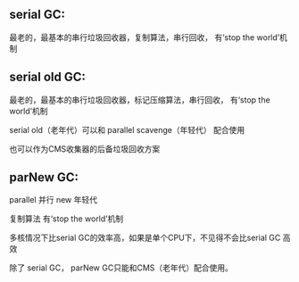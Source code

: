 serial GC:
---
最老的，最基本的串行垃圾回收器，复制算法，串行回收， 有‘stop the world’机制

serial old GC:
---
最老的，最基本的串行垃圾回收器，标记压缩算法，串行回收， 有‘stop the world’机制

serial old（老年代）可以和 parallel scavenge（年轻代） 配合使用

也可以作为CMS收集器的后备垃圾回收方案

parNew GC:
---

parallel 并行 new 年轻代

复制算法 有‘stop the world’机制

多核情况下比serial GC的效率高，如果是单个CPU下，不见得不会比serial GC 高效

除了 serial GC， parNew GC只能和CMS（老年代）配合使用。